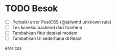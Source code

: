 # TODO Besok

- [ ] Perbaiki error PostCSS (@tailwind unknown rule)
- [ ] Tes koneksi backend dari frontend
- [ ] Tambahkan fitur deteksi modem
- [ ] Tambahkan UI sederhana di React

eror css
